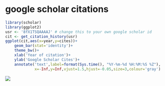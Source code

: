 # google scholar citations


```r
library(scholar)
library(ggplot2)
usr <- '8fX1TSQAAAAJ' # change this to your own google scholar id
cit <- get_citation_history(usr)
ggplot(cit,aes(x=year,y=cites))+
    geom_bar(stat='identity')+
    theme_bw()+
    xlab('Year of citation')+
    ylab('Google Scholar Cites')+
    annotate('text',label=format(Sys.time(), "%Y-%m-%d %H:%M:%S %Z"),
             x=-Inf,y=Inf,vjust=1.5,hjust=-0.05,size=3,colour='gray')
```

![](2016-01-26-google-scholar_files/figure-html/scholar-1.png) 
